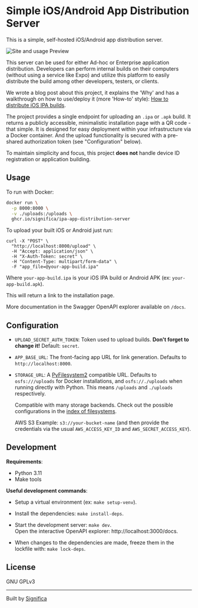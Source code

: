 # Simple iOS/Android App Distribution Server

This is a simple, self-hosted iOS/Android app distribution server.

![Site and usage Preview](images/preview.png)

This server can be used for either Ad-hoc or Enterprise application distribution.
Developers can perform internal builds on their computers (without using a service like Expo)
and utilize this platform to easily distribute the build among other developers, testers,
or clients.

We wrote a blog post about this project, it explains the 'Why' and has a walkthrough on how to
use/deploy it (more 'How-to' style): [How to distribute iOS IPA builds][blog post].

The project provides a single endpoint for uploading an `.ipa` or `.apk` build. It returns a
publicly accessible, minimalistic installation page with a QR code - that simple. It is designed
for easy deployment within your infrastructure via a Docker container. And the upload functionality
is secured with a pre-shared authorization token (see "Configuration" below).

To maintain simplicity and focus, this project **does not** handle device ID registration or
application building.

## Usage

To run with Docker:

```sh
docker run \
  -p 8000:8000 \
  -v ./uploads:/uploads \
  ghcr.io/significa/ipa-app-distribution-server
```

To upload your built iOS or Android just run:

```
curl -X "POST" \
  "http://localhost:8000/upload" \
  -H "Accept: application/json" \
  -H "X-Auth-Token: secret" \
  -H "Content-Type: multipart/form-data" \
  -F "app_file=@your-app-build.ipa"
```

Where `your-app-build.ipa` is your iOS IPA build or Android APK (ex: `your-app-build.apk`).

This will return a link to the installation page.

More documentation in the Swagger OpenAPI explorer available on `/docs`.

## Configuration

- `UPLOAD_SECRET_AUTH_TOKEN`: Token used to upload builds. **Don't forget to change it!**
  Default: `secret`.

- `APP_BASE_URL`: The front-facing app URL for link generation.
  Defaults to `http://localhost:8000`.

- `STORAGE_URL`: A [PyFilesystem2](https://github.com/PyFilesystem/pyfilesystem2) compatible URL.
  Defaults to `osfs:///uploads` for Docker installations, and `osfs://./uploads` when running
  directly with Python. This means `/uploads` and `./uploads` respectively.  

  Compatible with many storage backends. Check out the possible configurations in the
  [index of filesystems](https://www.pyfilesystem.org/page/index-of-filesystems/).
  
  AWS S3 Example: `s3://your-bucket-name` (and then provide the credentials via the usual
  `AWS_ACCESS_KEY_ID` and `AWS_SECRET_ACCESS_KEY`).

## Development

**Requirements**:

- Python 3.11
- Make tools

**Useful development commands**:

- Setup a virtual environment (ex: `make setup-venv`).

- Install the dependencies: `make install-deps`.

- Start the development server: `make dev`.  
  Open the interactive OpenAPI explorer: http://localhost:3000/docs.

- When changes to the dependencies are made, freeze them in the lockfile with: `make lock-deps`.

## License

GNU GPLv3

---

Built by [Significa](https://significa.co)


[Blog post]: https://significa.co/blog/how-to-distribute-ios-ipa-builds
